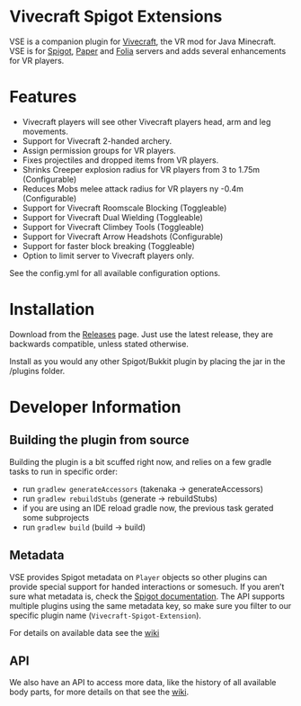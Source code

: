 # Vivecraft Spigot Extensions
VSE is a companion plugin for [Vivecraft](http://www.vivecraft.org), the VR mod for Java Minecraft.
VSE is for [Spigot](https://www.spigotmc.org/), [Paper](https://papermc.io/software/paper) and [Folia](https://papermc.io/software/folia) servers and adds several enhancements for VR players.

# Features
- Vivecraft players will see other Vivecraft players head, arm and leg movements.
- Support for Vivecraft 2-handed archery.
- Assign permission groups for VR players.
- Fixes projectiles and dropped items from VR players.
- Shrinks Creeper explosion radius for VR players from 3 to 1.75m (Configurable)
- Reduces Mobs melee attack radius for VR players ny -0.4m (Configurable)
- Support for Vivecraft Roomscale Blocking (Toggleable)
- Support for Vivecraft Dual Wielding (Toggleable)
- Support for Vivecraft Climbey Tools (Toggleable)
- Support for Vivecraft Arrow Headshots (Configurable)
- Support for faster block breaking (Toggleable)
- Option to limit server to Vivecraft players only.

See the config.yml for all available configuration options.

# Installation
Download from the [Releases](https://github.com/Vivecraft/Vivecraft-Spigot-Extension/releases) page. Just use the latest release, they are backwards compatible, unless stated otherwise.

Install as you would any other Spigot/Bukkit plugin by placing the jar in the /plugins folder.

# Developer Information
## Building the plugin from source
Building the plugin is a bit scuffed right now, and relies on a few gradle tasks to run in specific order:

- run `gradlew generateAccessors` (takenaka -> generateAccessors)
- run `gradlew rebuildStubs` (generate -> rebuildStubs)
- if you are using an IDE reload gradle now, the previous task gerated some subprojects
- run `gradlew build` (build -> build)

## Metadata
VSE provides Spigot metadata on `Player` objects so other plugins can provide special support for handed interactions or somesuch. If you aren’t sure what metadata is, check the [Spigot documentation](https://hub.spigotmc.org/javadocs/spigot/org/bukkit/metadata/Metadatable.html). The API supports multiple plugins using the same metadata key, so make sure you filter to our specific plugin name (`Vivecraft-Spigot-Extension`).

For details on available data see the [wiki](https://github.com/Vivecraft/Vivecraft-Spigot-Extension/wiki/Metadata)

## API
We also have an API to access more data, like the history of all available body parts, for more details on that see the [wiki](https://github.com/Vivecraft/Vivecraft-Spigot-Extension/wiki/API).
